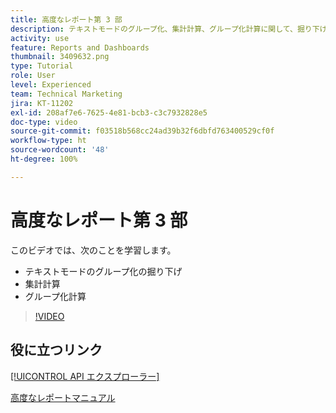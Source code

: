 ```yaml
---
title: 高度なレポート第 3 部
description: テキストモードのグループ化、集計計算、グループ化計算に関して、掘り下げて理解します。
activity: use
feature: Reports and Dashboards
thumbnail: 3409632.png
type: Tutorial
role: User
level: Experienced
team: Technical Marketing
jira: KT-11202
exl-id: 208af7e6-7625-4e81-bcb3-c3c7932828e5
doc-type: video
source-git-commit: f03518b568cc24ad39b32f6dbfd763400529cf0f
workflow-type: ht
source-wordcount: '48'
ht-degree: 100%

---
```


# 高度なレポート第 3 部

このビデオでは、次のことを学習します。

* テキストモードのグループ化の掘り下げ
* 集計計算
* グループ化計算

>[!VIDEO](https://video.tv.adobe.com/v/3409635/?quality=12&learn=on&enablevpops)

## 役に立つリンク

[[!UICONTROL API エクスプローラー]](https://developer.adobe.com/workfront/api-explorer/)

[高度なレポートマニュアル](/help/assets/advanced-reporting-manual.pdf)
